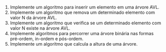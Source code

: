 1. Implemente um algoritmo para inserir um elemento em uma árvore AVL.
2. Implemente um algoritmo que remova um determinado elemento com valor N da árvore
AVL.
3. Implemente um algoritmo que verifica se um determinado elemento com valor N existe na
árvore AVL.
4. Implemente algoritmos para percorrer uma árvore binária nas formas pré-ordem, in-ordem
e pós-ordem.
5. Implemente um algoritmo que calcula a altura de uma árvore.